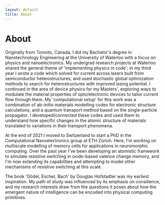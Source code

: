 ```yaml
---
layout: default
title: About
---
```


# About

Originally from Toronto, Canada, I did my Bachelor's degree in Nanotechnology Engineering at the University of Waterloo with a focus on physics and nanoelectronics. My undergrad research projects at Waterloo shared the general theme of 'implementing physics in code'; in my third year I wrote a code which solved for current across lasers built from semiconductor heterostructures, and used stochastic global optimization methods to search for heterostructures with improved lasing potential. I continued in the area of device physics for my Masters', exploring ways to modulate the material properties of opto/electronic devices to tailor current flow through them. My 'computational setup' for this work was a combination of ab-initio materials modelling codes for electronic structure calculations, and a quantum transport method based on the single-particle propagator. I developed/connected these codes and used them to understand how specific changes in the atomic structure of materials translated to variations in their transport phenomena.

At the end of 2021 I moved to Switzerland to start a PhD in the Computational Nanoelectronics group at ETH Zürich. Here, I'm working on multiscale modelling of memory cells for applications in neuromorphic computing. Over the past year I've been developing an atomistic framework to simulate resistive switching in oxide-based valence change memory, and I'm now extending its capabilities and attempting to model other mechanisms of resistive switching at this scale.

The book 'Gödel, Escher, Bach' by Douglas Hofstadter was my earliest inspiration. My path of study was influenced by its emphasis on consilience, and my research interests draw from the questions it poses about how the emergent nature of intelligence can be encoded into physical computing primitives.

